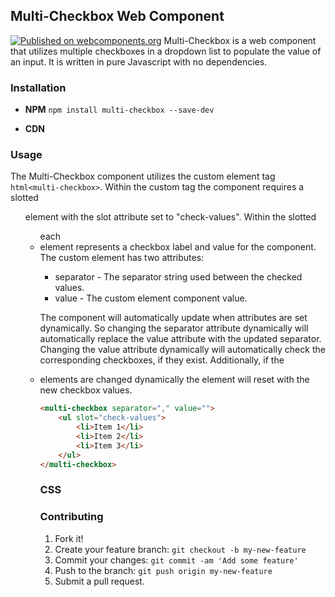 ## Multi-Checkbox Web Component
[![Published on webcomponents.org](https://img.shields.io/badge/webcomponents.org-published-blue.svg)](https://www.webcomponents.org/element/owner/my-element)
Multi-Checkbox is a web component that utilizes multiple checkboxes in a dropdown list to populate the value of an input. It is written in pure Javascript with no dependencies.

### Installation
* **NPM**
    `npm install multi-checkbox --save-dev`

* **CDN**
    <script type="module" src="https://cdn.jsdelivr.net/npm/pikaday/pikaday.js"></script>

### Usage
The Multi-Checkbox component utilizes the custom element tag ```html<multi-checkbox>```. Within the custom tag the component requires a slotted <ul> element with the slot attribute set to "check-values". Within the slotted <ul> each <li> element represents a checkbox label and value for the component. The custom element has two attributes:

* separator - The separator string used between the checked values.
* value - The custom element component value.

The component will automatically update when attributes are set dynamically. So changing the separator attribute dynamically will automatically replace the value attribute with the updated separator. Changing the value attribute dynamically will automatically check the corresponding checkboxes, if they exist. Additionally, if the <li> elements are changed dynamically the element will reset with the new checkbox values.

```html
<multi-checkbox separator="," value="">
    <ul slot="check-values">
        <li>Item 1</li>
        <li>Item 2</li>
        <li>Item 3</li>
    </ul>
</multi-checkbox>
```

### CSS


### Contributing
1. Fork it!
2. Create your feature branch: `git checkout -b my-new-feature`
3. Commit your changes: `git commit -am 'Add some feature'`
4. Push to the branch: `git push origin my-new-feature`
5. Submit a pull request.
